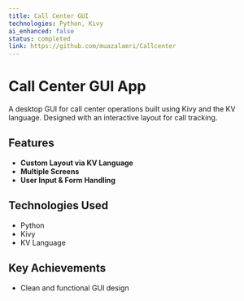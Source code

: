 ```yaml
---
title: Call Center GUI
technologies: Python, Kivy
ai_enhanced: false
status: completed
link: https://github.com/muazalamri/Callcenter
---
```


# Call Center GUI App

A desktop GUI for call center operations built using Kivy and the KV language. Designed with an interactive layout for call tracking.

## Features

- **Custom Layout via KV Language**
- **Multiple Screens**
- **User Input & Form Handling**

## Technologies Used

- Python
- Kivy
- KV Language

## Key Achievements

- Clean and functional GUI design
